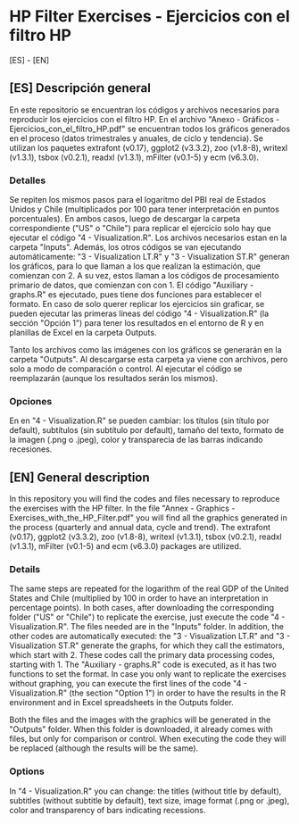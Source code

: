 # HP Filter Exercises - Ejercicios con el filtro HP

[ES] - [EN] 

## [ES] Descripción general
En este repositorio se encuentran los códigos y archivos necesarios para reproducir los ejercicios con el filtro HP. En el archivo "Anexo - Gráficos - Ejercicios_con_el_filtro_HP.pdf" se encuentran todos los gráficos generados en el proceso (datos trimestrales y anuales, de ciclo y tendencia). Se utilizan los paquetes extrafont (v0.17), ggplot2 (v3.3.2),  zoo (v1.8-8), writexl (v1.3.1), tsbox (v0.2.1), readxl (v1.3.1), mFilter (v0.1-5) y ecm (v6.3.0).

### Detalles
Se repiten los mismos pasos para el logaritmo del PBI real de Estados Unidos y Chile (multiplicados por 100 para tener interpretación en puntos porcentuales). En ambos casos, luego de descargar la carpeta correspondiente ("US" o "Chile") para replicar el ejercicio solo hay que ejecutar el código "4 - Visualization.R". Los archivos necesarios estan en la carpeta "Inputs". Además, los otros códigos se van ejecutando automáticamente: "3 - Visualization LT.R" y "3 - Visualization ST.R" generan los gráficos, para lo que llaman a los que realizan la estimación, que comienzan con 2. A su vez, estos llaman a los códigos de procesamiento primario de datos, que comienzan con con 1. El código "Auxiliary - graphs.R" es ejecutado, pues tiene dos funciones para establecer el formato. En caso de solo querer replicar los ejercicios sin graficar, se pueden ejecutar las primeras líneas del código "4 - Visualization.R" (la sección "Opción 1") para tener los resultados en el entorno de R y en planillas de Excel en la carpeta Outputs.

Tanto los archivos como las imágenes con los gráficos se generarán en la carpeta "Outputs". Al descargarse esta carpeta ya viene con archivos, pero solo a modo de comparación o control. Al ejecutar el código se reemplazarán (aunque los resultados serán los mismos).

### Opciones
En en "4 - Visualization.R" se pueden cambiar: los títulos (sin título por default), subtítulos (sin subtítulo por default), tamaño del texto, formato de la imagen (.png o .jpeg), color y transparecia de las barras indicando recesiones.

## [EN] General description
In this repository you will find the codes and files necessary to reproduce the exercises with the HP filter. In the file "Annex - Graphics - Exercises_with_the_HP_Filter.pdf" you will find all the graphics generated in the process (quarterly and annual data, cycle and trend). The extrafont (v0.17), ggplot2 (v3.3.2), zoo (v1.8-8), writexl (v1.3.1), tsbox (v0.2.1), readxl (v1.3.1), mFilter (v0.1-5) and ecm (v6.3.0) packages are utilized.

### Details
The same steps are repeated for the logarithm of the real GDP of the United States and Chile (multiplied by 100 in order to have an interpretation in percentage points). In both cases, after downloading the corresponding folder ("US" or "Chile") to replicate the exercise, just execute the code "4 - Visualization.R". The files needed are in the "Inputs" folder. In addition, the other codes are automatically executed: the "3 - Visualization LT.R" and "3 - Visualization ST.R" generate the graphs, for which they call the estimators, which start with 2. These codes call the primary data processing codes, starting with 1. The "Auxiliary - graphs.R" code is executed, as it has two functions to set the format. In case you only want to replicate the exercises without graphing, you can execute the first lines of the code "4 - Visualization.R" (the section "Option 1") in order to have the results in the R environment and in Excel spreadsheets in the Outputs folder. 

Both the files and the images with the graphics will be generated in the "Outputs" folder. When this folder is downloaded, it already comes with files, but only for comparison or control. When executing the code they will be replaced (although the results will be the same). 

### Options
In "4 - Visualization.R" you can change: the titles (without title by default), subtitles (without subtitle by default), text size, image format (.png or .jpeg), color and transparency of bars indicating recessions. 



